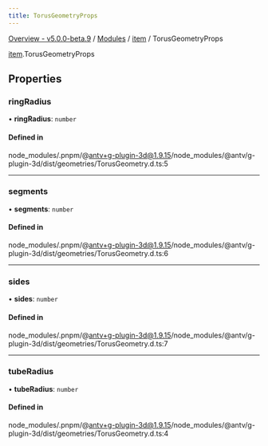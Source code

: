 ```yaml
---
title: TorusGeometryProps
---
```


[Overview - v5.0.0-beta.9](../../README.en.md) / [Modules](../../modules.en.md) / [item](../../modules/item.en.md) / TorusGeometryProps

[item](../../modules/item.en.md).TorusGeometryProps

## Properties

### ringRadius

• **ringRadius**: `number`

#### Defined in

node_modules/.pnpm/@antv+g-plugin-3d@1.9.15/node_modules/@antv/g-plugin-3d/dist/geometries/TorusGeometry.d.ts:5

---

### segments

• **segments**: `number`

#### Defined in

node_modules/.pnpm/@antv+g-plugin-3d@1.9.15/node_modules/@antv/g-plugin-3d/dist/geometries/TorusGeometry.d.ts:6

---

### sides

• **sides**: `number`

#### Defined in

node_modules/.pnpm/@antv+g-plugin-3d@1.9.15/node_modules/@antv/g-plugin-3d/dist/geometries/TorusGeometry.d.ts:7

---

### tubeRadius

• **tubeRadius**: `number`

#### Defined in

node_modules/.pnpm/@antv+g-plugin-3d@1.9.15/node_modules/@antv/g-plugin-3d/dist/geometries/TorusGeometry.d.ts:4
